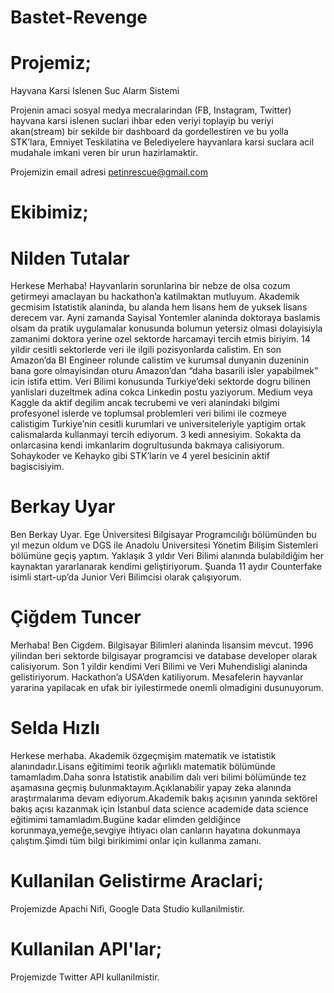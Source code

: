 # Bastet-Revenge


# Projemiz;
Hayvana Karsi Islenen Suc Alarm Sistemi

Projenin amaci sosyal medya mecralarindan (FB, Instagram, Twitter) hayvana karsi islenen suclari ihbar eden veriyi toplayip bu veriyi akan(stream) bir sekilde bir dashboard da gordellestiren ve bu yolla STK’lara, Emniyet Teskilatina ve Belediyelere hayvanlara karsi suclara acil mudahale imkani veren bir urun hazirlamaktir.

Projemizin email adresi petinrescue@gmail.com

# Ekibimiz;

  # Nilden Tutalar
  
  Herkese Merhaba! Hayvanlarin sorunlarina bir nebze de olsa cozum getirmeyi amaclayan bu hackathon’a katilmaktan mutluyum. Akademik gecmisim Istatistik alaninda, bu alanda hem lisans hem de yuksek lisans derecem var. Ayni zamanda Sayisal Yontemler alaninda doktoraya baslamis olsam da pratik uygulamalar konusunda bolumun yetersiz olmasi dolayisiyla zamanimi doktora yerine ozel sektorde harcamayi tercih etmis biriyim. 14 yildir cesitli sektorlerde veri ile ilgili pozisyonlarda calistim. En son Amazon’da BI Engineer rolunde calistim ve kurumsal dunyanin duzeninin bana gore olmayisindan oturu Amazon’dan “daha basarili isler yapabilmek” icin istifa ettim. Veri Bilimi konusunda Turkiye’deki sektorde dogru bilinen yanlislari duzeltmek adina cokca Linkedin postu yaziyorum. Medium veya Kaggle da aktif degilim ancak tecrubemi ve veri alanindaki bilgimi profesyonel islerde ve toplumsal problemleri veri bilimi ile cozmeye calistigim Turkiye’nin cesitli kurumlari ve universiteleriyle yaptigim ortak calismalarda kullanmayi tercih ediyorum. 3 kedi annesiyim. Sokakta da onlarcasina kendi imkanlarim dogrultusunda bakmaya calisiyorum. Sohaykoder ve Kehayko gibi STK’larin ve 4 yerel besicinin aktif bagiscisiyim. 

  # Berkay Uyar
  
  Ben Berkay Uyar. Ege Üniversitesi Bilgisayar Programcılığı bölümünden bu yıl mezun oldum ve DGS ile Anadolu Üniversitesi Yönetim Bilişim Sistemleri bölümüne geçiş yaptım. Yaklaşık 3 yıldır Veri Bilimi alanında bulabildiğim her kaynaktan yararlanarak kendimi geliştiriyorum. Şuanda 11 aydır Counterfake isimli start-up’da Junior Veri Bilimcisi olarak çalışıyorum.

  # Çiğdem Tuncer
  
  Merhaba! Ben Cigdem. Bilgisayar Bilimleri alaninda lisansim mevcut. 1996 yilindan beri sektorde bilgisayar programcisi ve database developer olarak calisiyorum. Son 1 yildir kendimi Veri Bilimi ve Veri Muhendisligi alaninda gelistiriyorum. Hackathon’a USA’den katiliyorum. Mesafelerin hayvanlar yararina yapilacak en ufak bir iyilestirmede onemli olmadigini dusunuyorum.  

  # Selda Hızlı
  
  Herkese merhaba. Akademik özgeçmişim matematik ve istatistik alanındadır.Lisans eğitimimi teorik ağırlıklı matematik bölümünde tamamladım.Daha sonra İstatistik anabilim dalı veri bilimi bölümünde tez aşamasına geçmiş bulunmaktayım.Açıklanabilir yapay zeka alanında araştırmalarıma devam ediyorum.Akademik bakış açısının yanında sektörel bakış açısı kazanmak için İstanbul data science academide data science eğitimimi tamamladım.Bugüne kadar elimden geldiğince korunmaya,yemeğe,sevgiye ihtiyacı olan canların hayatına dokunmaya çalıştım.Şimdi tüm bilgi birikimimi onlar için kullanma zamanı.

# Kullanilan Gelistirme Araclari;

Projemizde Apachi Nifi, Google Data Studio kullanilmistir.

# Kullanilan API'lar;

Projemizde Twitter API kullanilmistir.

